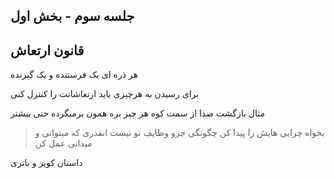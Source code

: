 جلسه سوم - بخش اول
---

## قانون ارتعاش

هر ذره ای
یک فرستنده
و
یک گیرنده

برای رسیدن به هرچیزی باید ارتعاشاتت را کنترل کنی

مثال بازگشت صدا از سمت کوه
هر چیز بره همون برمیگرده
حتی بیشتر





> بخواه
> چرایی هایش را پیدا کن
> چگونگی جزو وظایف تو نیست
> انقدری که میتوانی و میدانی عمل کن

داستان
کویر و باتری


